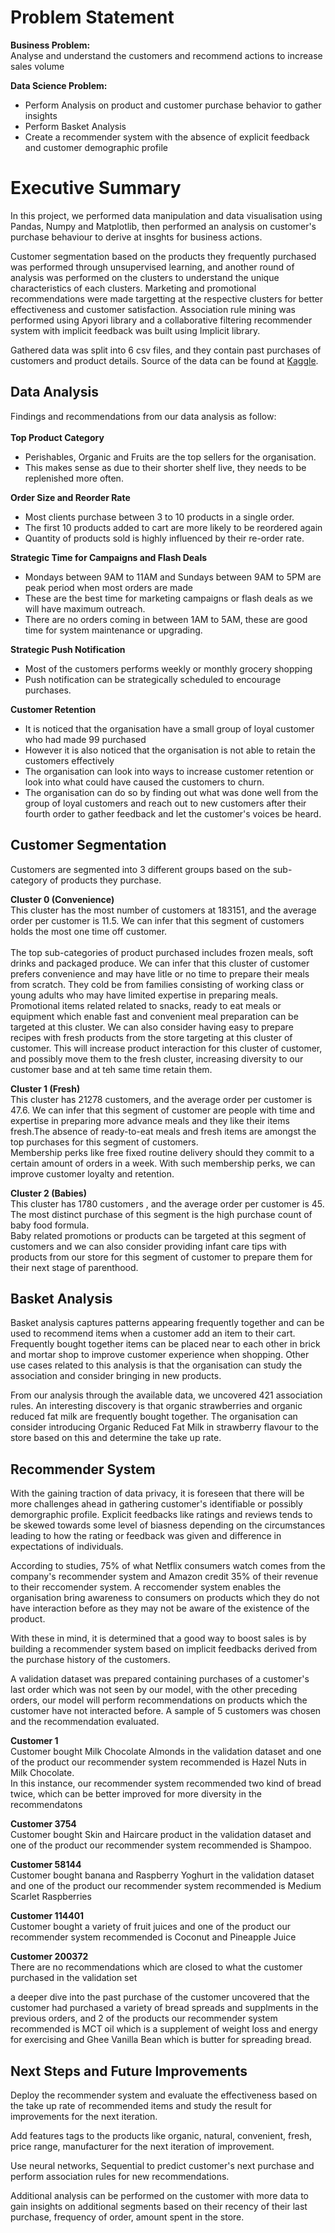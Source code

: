 # Problem Statement
**Business Problem:**<br>
Analyse and understand the customers and recommend actions to increase sales volume

**Data Science Problem:**<br>
- Perform Analysis on product and customer purchase behavior to gather insights 
- Perform Basket Analysis
- Create a recommender system with the absence of explicit feedback and customer demographic profile

# Executive Summary

In this project, we performed data manipulation and data visualisation using Pandas, Numpy and Matplotlib, then performed an analysis on customer's purchase behaviour to derive at insghts for business actions. 

Customer segmentation based on the products they frequently purchased was performed through unsupervised learning, and another round of analysis was performed on the clusters to understand the unique characteristics of each clusters. Marketing and promotional recommendations were made targetting at the respective clusters for better effectiveness and customer satisfaction. Association rule mining was performed using Apyori library and a collaborative filtering recommender system with implicit feedback was built using Implicit library.

Gathered data was split into 6 csv files, and they contain past purchases of customers and product details. Source of the data can be found at [Kaggle](https://www.kaggle.com/c/instacart-market-basket-analysis).

## Data Analysis

Findings and recommendations from our data analysis as follow:<br><br>
__Top Product Category__<br>
- Perishables, Organic and Fruits are the top sellers for the organisation. 
- This makes sense as due to their shorter shelf live, they needs to be replenished more often. 

__Order Size and Reorder Rate__<br>
- Most clients purchase between 3 to 10 products in a single order. 
- The first 10 products added to cart are more likely to be reordered again 
- Quantity of products sold is highly influenced by their re-order rate.

__Strategic Time for Campaigns and Flash Deals__<br>
- Mondays between 9AM to 11AM and Sundays between 9AM to 5PM are peak period when most orders are made
- These are the best time for marketing campaigns or flash deals as we will have maximum outreach.
- There are no orders coming in between 1AM to 5AM, these are good time for system maintenance or upgrading.

__Strategic Push Notification__<br>
- Most of the customers performs weekly or monthly grocery shopping
- Push notification can be strategically scheduled to encourage purchases. 

__Customer Retention__<br>
- It is noticed that the organisation have a small group of loyal customer who had made 99 purchased
- However it is also noticed that the organisation is not able to retain the customers effectively
- The organisation can look into ways to increase customer retention or look into what could have caused the customers to churn. 
- The organisation can do so by finding out what was done well from the group of loyal customers and reach out to new customers after their fourth order to gather feedback and let the customer's voices be heard.

## Customer Segmentation

Customers are segmented into 3 different groups based on the sub-category of products they purchase.

__Cluster 0 (Convenience)__<br>
This cluster has the most number of customers at 183151, and the average order per customer is 11.5. We can infer that this segment of customers holds the most one time off customer.<br><br>
The top sub-categories of product purchased includes frozen meals, soft drinks and packaged produce. We can infer that this cluster of customer prefers convenience and may have litle or no time to prepare their meals from scratch. They cold be from families consisting of working class or young adults who may have limited expertise in preparing meals.<br>
Promotional items related related to snacks, ready to eat meals or equipment which enable fast and convenient meal preparation can be targeted at this cluster. We can also consider having easy to prepare recipes with fresh products from the store targeting at this cluster of customer. This will increase product interaction for this cluster of customer, and possibly move them to the fresh cluster, increasing diversity to our customer base and at teh same time retain them.

__Cluster 1 (Fresh)__<br>
This cluster has 21278 customers, and the average order per customer is 47.6. We can infer that this segment of customer are people with time and expertise in preparing more advance meals and they like their items fresh.The absence of ready-to-eat meals and fresh items are amongst the top purchases for this segment of customers.<br>
Membership perks like free fixed routine delivery should they commit to a certain amount of orders in a week. With such membership perks, we can improve customer loyalty and retention.

__Cluster 2 (Babies)__<br>
This cluster has 1780 customers , and the average order per customer is 45. The most distinct purchase of this segment is the high purchase count of baby food formula.<br>
Baby related promotions or products can be targeted at this segment of customers and we can also consider providing infant care tips with products from our store for this segment of customer to prepare them for their next stage of parenthood.

## Basket Analysis
Basket analysis captures patterns appearing frequently together and can be used to recommend items when a customer add an item to their cart. Frequently bought together items can be placed near to each other in brick and mortar shop to improve customer experience when shopping. Other use cases related to this analysis is that the organisation can study the association and consider bringing in new products.<br>

From our analysis through the available data, we uncovered 421 association rules. An interesting discovery is that organic strawberries and organic reduced fat milk are frequently bought together. The organisation can consider introducing Organic Reduced Fat Milk in strawberry flavour to the store based on this and determine the take up rate.

## Recommender System

With the gaining traction of data privacy, it is foreseen that there will be more challenges ahead in gathering customer's identifiable or possibly demorgraphic profile. Explicit feedbacks like ratings and reviews tends to be skewed towards some level of biasness depending on the circumstances leading to how the rating or feedback was given and difference in expectations of individuals.<br>

According to studies, 75% of what Netflix consumers watch comes from the company's recommender system and Amazon credit 35% of their revenue to their reccomender system. A reccomender system enables the organisation bring awareness to consumers on products which they do not have interaction before as they may not be aware of the existence of the product.<br>

With these in mind, it is determined that a good way to boost sales is by building a recommender system based on implicit feedbacks derived from the purchase history of the customers.<br>

A validation dataset was prepared containing purchases of a customer's last order which was not seen by our model, with the other preceding orders, our model will perform recommendations on products which the customer have not interacted before. A sample of 5 customers was chosen and the recommendation evaluated.

__Customer 1__<br>
Customer bought Milk Chocolate Almonds in the validation dataset and one of the product our recommender system recommended is Hazel Nuts in Milk Chocolate.<br>
In this instance, our recommender system recommended two kind of bread twice, which can be better improved for more diversity in the recommendatons

__Customer 3754__<br>
Customer bought Skin and Haircare product in the validation dataset and one of the product our recommender system recommended is Shampoo.

__Customer 58144__<br>
Customer bought banana and Raspberry Yoghurt in the validation dataset and one of the product our recommender system recommended is Medium Scarlet Raspberries

__Customer 114401__<br>
Customer bought a variety of fruit juices and one of the product our recommender system recommended is Coconut and Pineapple Juice

__Customer 200372__<br>
There are no recommendations which are closed to what the customer purchased in the validation set<br>

a deeper dive into the past purchase of the customer uncovered that the customer had purchased a variety of bread spreads and supplments in the previous orders, and 2 of the products our recommender system recommended is MCT oil which is a supplement of weight loss and energy for exercising and Ghee Vanilla Bean which is butter for spreading bread.

## Next Steps and Future Improvements
Deploy the recommender system and evaluate the effectiveness based on the take up rate of recommended items and study the result for improvements for the next iteration.<br>

Add features tags to the products like organic, natural, convenient, fresh, price range, manufacturer for the next iteration of improvement.<br>

Use neural networks, Sequential to predict customer's next purchase and perform association rules for new recommendations.<br>

Additional analysis can be performed on the customer with more data to gain insights on additional segments based on their recency of their last purchase, frequency of order, amount spent in the store.<br>